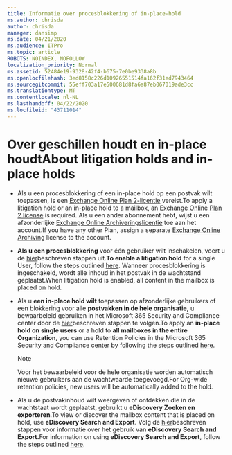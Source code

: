 ```yaml
---
title: Informatie over procesblokkering of in-place-hold
ms.author: chrisda
author: chrisda
manager: dansimp
ms.date: 04/21/2020
ms.audience: ITPro
ms.topic: article
ROBOTS: NOINDEX, NOFOLLOW
localization_priority: Normal
ms.assetid: 52484e19-9328-42f4-b675-7e0be9338a8b
ms.openlocfilehash: 3ed8158c226d10926551514fa162f31ed7943464
ms.sourcegitcommit: 55eff703a17e500681d8fa6a87eb067019ade3cc
ms.translationtype: MT
ms.contentlocale: nl-NL
ms.lasthandoff: 04/22/2020
ms.locfileid: "43711014"
---
```

# <a name="about-litigation-holds-and-in-place-holds"></a><span data-ttu-id="319e4-102">Over geschillen houdt en in-place houdt</span><span class="sxs-lookup"><span data-stu-id="319e4-102">About litigation holds and in-place holds</span></span>

- <span data-ttu-id="319e4-103">Als u een procesblokkering of een in-place hold op een postvak wilt toepassen, is een [Exchange Online Plan 2-licentie](https://docs.microsoft.com/office365/servicedescriptions/office-365-platform-service-description/office-365-plan-options) vereist.</span><span class="sxs-lookup"><span data-stu-id="319e4-103">To apply a litigation hold or an in-place hold to a mailbox, an [Exchange Online Plan 2 license](https://docs.microsoft.com/office365/servicedescriptions/office-365-platform-service-description/office-365-plan-options) is required.</span></span> <span data-ttu-id="319e4-104">Als u een ander abonnement hebt, wijst u een afzonderlijke [Exchange Online Archiveringslicentie](https://docs.microsoft.com/office365/servicedescriptions/exchange-online-archiving-service-description/exchange-online-archiving-service-description) toe aan het account.</span><span class="sxs-lookup"><span data-stu-id="319e4-104">If you have any other Plan, assign a separate [Exchange Online Archiving](https://docs.microsoft.com/office365/servicedescriptions/exchange-online-archiving-service-description/exchange-online-archiving-service-description) license to the account.</span></span> 
    
- <span data-ttu-id="319e4-105">**Als u een procesblokkering** voor één gebruiker wilt inschakelen, voert u de [hier](https://docs.microsoft.com/office365/SecurityCompliance/place-a-mailbox-on-litigation-hold)beschreven stappen uit.</span><span class="sxs-lookup"><span data-stu-id="319e4-105">**To enable a litigation hold** for a single User, follow the steps outlined [here](https://docs.microsoft.com/office365/SecurityCompliance/place-a-mailbox-on-litigation-hold).</span></span> <span data-ttu-id="319e4-106">Wanneer procesblokkering is ingeschakeld, wordt alle inhoud in het postvak in de wachtstand geplaatst.</span><span class="sxs-lookup"><span data-stu-id="319e4-106">When litigation hold is enabled, all content in the mailbox is placed on hold.</span></span>
    
- <span data-ttu-id="319e4-107">Als u **een in-place hold wilt** toepassen op afzonderlijke gebruikers of een blokkering voor alle **postvakken in de hele organisatie,** u bewaarbeleid gebruiken in het Microsoft 365 Security and Compliance center door de [hier](https://docs.microsoft.com/Office365/securitycompliance/retention-policies )beschreven stappen te volgen.</span><span class="sxs-lookup"><span data-stu-id="319e4-107">To apply an **in-place hold on single users** or a hold to **all mailboxes in the entire Organization**, you can use Retention Policies in the Microsoft 365 Security and Compliance center by following the steps outlined [here](https://docs.microsoft.com/Office365/securitycompliance/retention-policies ).</span></span>
    
    > [!NOTE]
    > <span data-ttu-id="319e4-108">Voor het bewaarbeleid voor de hele organisatie worden automatisch nieuwe gebruikers aan de wachtwaarde toegevoegd.</span><span class="sxs-lookup"><span data-stu-id="319e4-108">For Org-wide retention policies, new users will be automatically added to the hold.</span></span> 
  
- <span data-ttu-id="319e4-109">Als u de postvakinhoud wilt weergeven of ontdekken die in de wachtstaat wordt geplaatst, gebruikt u **eDiscovery Zoeken en exporteren**.</span><span class="sxs-lookup"><span data-stu-id="319e4-109">To view or discover the mailbox content that is placed on hold, use **eDiscovery Search and Export**.</span></span> <span data-ttu-id="319e4-110">Volg de [hier](https://docs.microsoft.com/office365/securitycompliance/export-search-results)beschreven stappen voor informatie over het gebruik van **eDiscovery Search and Export.**</span><span class="sxs-lookup"><span data-stu-id="319e4-110">For information on using **eDiscovery Search and Export**, follow the steps outlined [here](https://docs.microsoft.com/office365/securitycompliance/export-search-results).</span></span>
    

